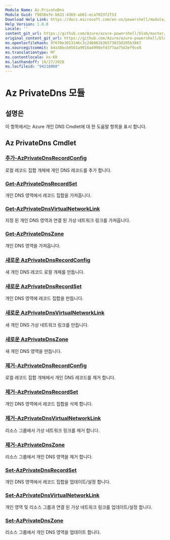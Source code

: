```yaml
---
Module Name: Az.PrivateDns
Module Guid: f9850afe-b631-4369-ab61-eca7023f2f53
Download Help Link: https://docs.microsoft.com/en-us/powershell/module/az.privatedns
Help Version: 1.0.0
Locale: ''
content_git_url: https://github.com/Azure/azure-powershell/blob/master/src/PrivateDns/PrivateDns/help/Az.PrivateDNS.md
original_content_git_url: https://github.com/Azure/azure-powershell/blob/master/src/PrivateDns/PrivateDns/help/Az.PrivateDNS.md
ms.openlocfilehash: 9f670e3013146c3c246001636573033d205b3867
ms.sourcegitcommit: b4a38bcb0501a9016a4998efd377aa75d3ef9ce8
ms.translationtype: MT
ms.contentlocale: ko-KR
ms.lasthandoff: 10/27/2020
ms.locfileid: "94218060"
---
```

# Az PrivateDns 모듈
## 설명은
이 항목에서는 Azure 개인 DNS Cmdlet에 대 한 도움말 항목을 표시 합니다.

## Az PrivateDns Cmdlet
### [추가-AzPrivateDnsRecordConfig](Add-AzPrivateDnsRecordConfig.md)
로컬 레코드 집합 개체에 개인 DNS 레코드를 추가 합니다.

### [Get-AzPrivateDnsRecordSet](Get-AzPrivateDnsRecordSet.md)
개인 DNS 영역에서 레코드 집합을 가져옵니다.

### [Get-AzPrivateDnsVirtualNetworkLink](Get-AzPrivateDnsVirtualNetworkLink.md)
지정 된 개인 DNS 영역과 연결 된 가상 네트워크 링크를 가져옵니다.

### [Get-AzPrivateDnsZone](Get-AzPrivateDnsZone.md)
개인 DNS 영역을 가져옵니다.

### [새로운 AzPrivateDnsRecordConfig](New-AzPrivateDnsRecordConfig.md)
새 개인 DNS 레코드 로컬 개체를 만듭니다.

### [새로운 AzPrivateDnsRecordSet](New-AzPrivateDnsRecordSet.md)
개인 DNS 영역에 레코드 집합을 만듭니다.

### [새로운 AzPrivateDnsVirtualNetworkLink](New-AzPrivateDnsVirtualNetworkLink.md)
새 개인 DNS 가상 네트워크 링크를 만듭니다.

### [새로운 AzPrivateDnsZone](New-AzPrivateDnsZone.md)
새 개인 DNS 영역을 만듭니다.

### [제거-AzPrivateDnsRecordConfig](Remove-AzPrivateDnsRecordConfig.md)
로컬 레코드 집합 개체에서 개인 DNS 레코드를 제거 합니다.

### [제거-AzPrivateDnsRecordSet](Remove-AzPrivateDnsRecordSet.md)
개인 DNS 영역에서 레코드 집합을 삭제 합니다.

### [제거-AzPrivateDnsVirtualNetworkLink](Remove-AzPrivateDnsVirtualNetworkLink.md)
리소스 그룹에서 가상 네트워크 링크를 제거 합니다.

### [제거-AzPrivateDnsZone](Remove-AzPrivateDnsZone.md)
리소스 그룹에서 개인 DNS 영역을 제거 합니다.

### [Set-AzPrivateDnsRecordSet](Set-AzPrivateDnsRecordSet.md)
개인 DNS 영역에서 레코드 집합을 업데이트/설정 합니다.

### [Set-AzPrivateDnsVirtualNetworkLink](Set-AzPrivateDnsVirtualNetworkLink.md)
개인 영역 및 리소스 그룹과 연결 된 가상 네트워크 링크를 업데이트/설정 합니다.

### [Set-AzPrivateDnsZone](Set-AzPrivateDnsZone.md)
리소스 그룹에서 개인 DNS 영역을 업데이트 합니다.

